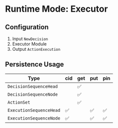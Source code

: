 # Runtime Mode: Executor

## Configuration

1. Input `NewDecision`
2. Executor Module
3. Output `ActionExecution`

## Persistence Usage

| Type                          | cid | get | put | pin |
| ----------------------------- | --- | --- | --- | --- |
| `DecisionSequenceHead`        |     | ✅  |    |     |
| `DecisionSequenceNode`        |     | ✅  |    |     |
| `ActionSet`                   |     | ✅  |    |     |
| `ExecutionSequenceHead`       | ✅  |     | ✅ |  ✅  |
| `ExecutionSequenceNode`       | ✅  |     | ✅ |  ✅  |
